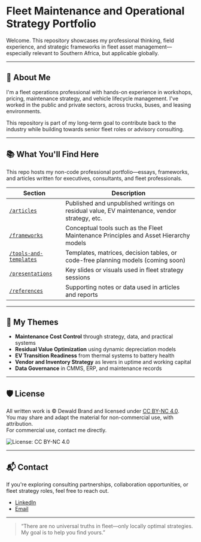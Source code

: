 # Fleet Maintenance and Operational Strategy Portfolio

Welcome. This repository showcases my professional thinking, field experience, and strategic frameworks in fleet asset management—especially relevant to Southern Africa, but applicable globally.

---

## 👤 About Me

I'm a fleet operations professional with hands-on experience in workshops, pricing, maintenance strategy, and vehicle lifecycle management. I've worked in the public and private sectors, across trucks, buses, and leasing environments.

This repository is part of my long-term goal to contribute back to the industry while building towards senior fleet roles or advisory consulting.

---

## 📚 What You'll Find Here

This repo hosts my non-code professional portfolio—essays, frameworks, and articles written for executives, consultants, and fleet professionals.

| Section | Description |
|--------|-------------|
| [`/articles`](./articles) | Published and unpublished writings on residual value, EV maintenance, vendor strategy, etc. |
| [`/frameworks`](./frameworks) | Conceptual tools such as the Fleet Maintenance Principles and Asset Hierarchy models |
| [`/tools-and-templates`](./tools-and-templates) | Templates, matrices, decision tables, or code-free planning models (coming soon) |
| [`/presentations`](./presentations) | Key slides or visuals used in fleet strategy sessions |
| [`/references`](./references) | Supporting notes or data used in articles and reports |

---

## 🧠 My Themes

- **Maintenance Cost Control** through strategy, data, and practical systems
- **Residual Value Optimization** using dynamic depreciation models
- **EV Transition Readiness** from thermal systems to battery health
- **Vendor and Inventory Strategy** as levers in uptime and working capital
- **Data Governance** in CMMS, ERP, and maintenance records

---

## 🛡 License

All written work is © Dewald Brand and licensed under [CC BY-NC 4.0](https://creativecommons.org/licenses/by-nc/4.0/).  
You may share and adapt the material for non-commercial use, with attribution.  
For commercial use, contact me directly.

![License: CC BY-NC 4.0](https://licensebuttons.net/l/by-nc/4.0/88x31.png)

---

## 📬 Contact

If you're exploring consulting partnerships, collaboration opportunities, or fleet strategy roles, feel free to reach out.

- [LinkedIn](https://www.linkedin.com/in/dewaldbrand/)
- [Email](mailto:dewald@coltique.com)

---

> “There are no universal truths in fleet—only locally optimal strategies. My goal is to help you find yours.”

